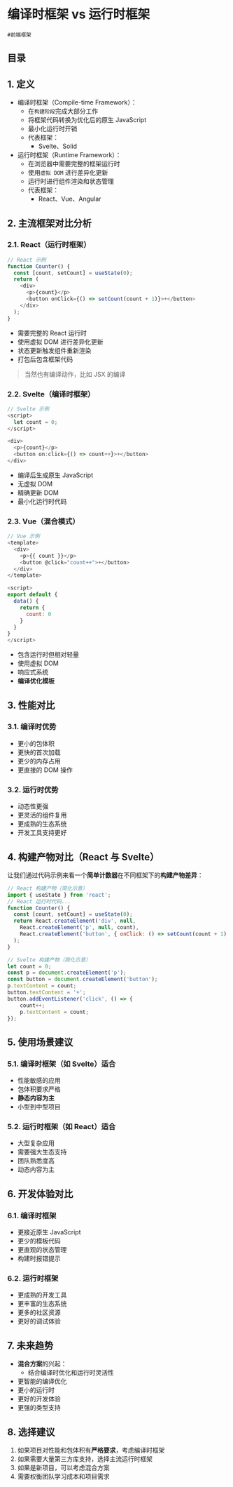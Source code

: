 
# 编译时框架 vs 运行时框架

`#前端框架` 


## 目录
<!-- toc -->
 ## 1. 定义 

- 编译时框架（Compile-time Framework）：
	- 在`构建阶段`完成大部分工作
	- 将框架代码转换为优化后的原生 JavaScript
	- 最小化运行时开销
	- 代表框架：
		- Svelte、Solid
- 运行时框架（Runtime Framework）：
	- 在浏览器中需要完整的框架运行时
	- 使用`虚拟 DOM` 进行差异化更新
	- 运行时进行组件渲染和状态管理
	- 代表框架：
		- React、Vue、Angular

## 2. 主流框架对比分析

### 2.1. React（运行时框架）

```javascript
// React 示例
function Counter() {
  const [count, setCount] = useState(0);
  return (
    <div>
      <p>{count}</p>
      <button onClick={() => setCount(count + 1)}>+</button>
    </div>
  );
}
```


- 需要完整的 React 运行时
- 使用虚拟 DOM 进行差异化更新
- 状态更新触发组件重新渲染
- 打包后包含框架代码

> 当然也有编译动作，比如 JSX 的编译

### 2.2. Svelte（编译时框架）

```javascript
// Svelte 示例
<script>
  let count = 0;
</script>

<div>
  <p>{count}</p>
  <button on:click={() => count++}>+</button>
</div>
```


- 编译后生成原生 JavaScript
- 无虚拟 DOM
- 精确更新 DOM
- 最小化运行时代码

### 2.3. Vue（混合模式）

```javascript
// Vue 示例
<template>
  <div>
    <p>{{ count }}</p>
    <button @click="count++">+</button>
  </div>
</template>

<script>
export default {
  data() {
    return {
      count: 0
    }
  }
}
</script>
```

- 包含运行时但相对轻量
- 使用虚拟 DOM
- 响应式系统
- **编译优化模板**

## 3. 性能对比

### 3.1. 编译时优势

- 更小的包体积
- 更快的首次加载
- 更少的内存占用
- 更直接的 DOM 操作

### 3.2. 运行时优势

- 动态性更强
- 更灵活的组件复用
- 更成熟的生态系统
- 开发工具支持更好

## 4. 构建产物对比（React 与 Svelte）

让我们通过代码示例来看一个**简单计数器**在不同框架下的**构建产物差异**：

```javascript hl:2,13,8,16
// React 构建产物（简化示意）
import { useState } from 'react';
// React 运行时代码...
function Counter() {
  const [count, setCount] = useState(0);
  return React.createElement('div', null,
    React.createElement('p', null, count),
    React.createElement('button', { onClick: () => setCount(count + 1) }, '+')
  );
}

// Svelte 构建产物（简化示意）
let count = 0;
const p = document.createElement('p');
const button = document.createElement('button');
p.textContent = count;
button.textContent = '+';
button.addEventListener('click', () => {
    count++;
    p.textContent = count;
});
```

## 5. 使用场景建议

### 5.1. 编译时框架（如 Svelte）适合

- 性能敏感的应用
- 包体积要求严格
- **静态内容为主**
- 小型到中型项目

### 5.2. 运行时框架（如 React）适合

- 大型复杂应用
- 需要强大生态支持
- 团队熟悉度高
- 动态内容为主

## 6. 开发体验对比

### 6.1. 编译时框架

- 更接近原生 JavaScript
- 更少的模板代码
- 更直观的状态管理
- 构建时报错提示

### 6.2. 运行时框架

- 更成熟的开发工具
- 更丰富的生态系统
- 更多的社区资源
- 更好的调试体验

## 7. 未来趋势

- **混合方案**的兴起：
	- 结合编译时优化和运行时灵活性
- 更智能的编译优化
- 更小的运行时
- 更好的开发体验
- 更强的类型支持

## 8. 选择建议

1. 如果项目对性能和包体积有**严格要求**，考虑编译时框架
2. 如果需要大量第三方库支持，选择主流运行时框架
3. 如果是新项目，可以考虑混合方案
4. 需要权衡团队学习成本和项目需求


